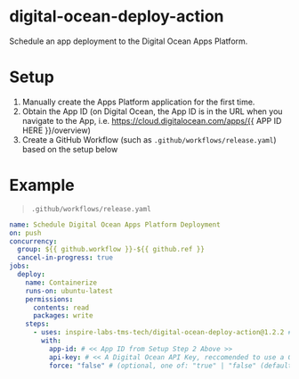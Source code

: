 # digital-ocean-deploy-action

Schedule an app deployment to the Digital Ocean Apps Platform.

# Setup

1. Manually create the Apps Platform application for the first time.
2. Obtain the App ID (on Digital Ocean, the App ID is in the URL when you navigate to the App, i.e. https://cloud.digitalocean.com/apps/{{ APP ID HERE }}/overview)
3. Create a GitHub Workflow (such as `.github/workflows/release.yaml`) based on the setup below

# Example
> `.github/workflows/release.yaml`
```yaml
name: Schedule Digital Ocean Apps Platform Deployment
on: push
concurrency:
  group: ${{ github.workflow }}-${{ github.ref }}
  cancel-in-progress: true
jobs:
  deploy:
    name: Containerize
    runs-on: ubuntu-latest
    permissions:
      contents: read
      packages: write
    steps:
      - uses: inspire-labs-tms-tech/digital-ocean-deploy-action@1.2.2 # or whichever version you prefer
        with:
          app-id: # << App ID from Setup Step 2 Above >>
          api-key: # << A Digital Ocean API Key, reccomended to use a GitHub secret, like  ${{ secrets.DIGITAL_OCEAN_API_KEY }}>>
          force: "false" # (optional, one of: "true" | "false" (default)) whether to force re-build the deployment and clear build cache
```